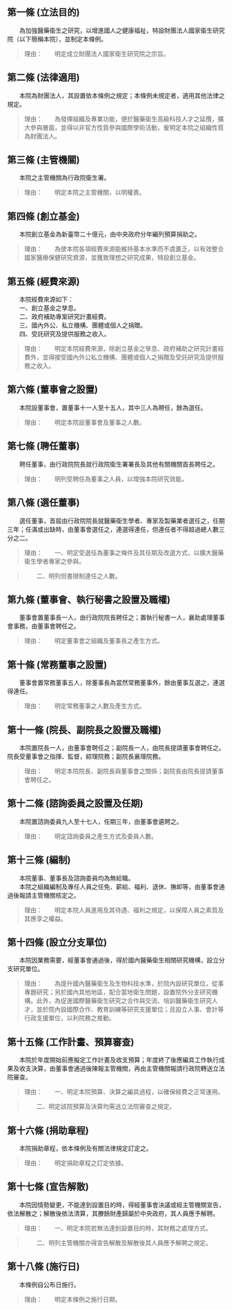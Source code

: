 第一條 (立法目的)
-----------------
　　為加強醫藥衛生之研究，以增進國人之健康福祉，特設財團法人國家衛生研究院（以下簡稱本院），並制定本條例。  
> 理由：　　明定成立財團法人國家衛生研究院之宗旨。



第二條 (法律適用)
-----------------
　　本院為財團法人，其設置依本條例之規定；本條例未規定者，適用其他法律之規定。  
> 理由：　　為發揮組織及專業功能，便於醫藥衛生高級科技人才之延攬，擴大參與層面，並得以非官方性質參與國際學術活動，爰明定本院之組織性質為財團法人。



第三條 (主管機關)
-----------------
　　本院之主管機關為行政院衛生署。  
> 理由：　　明定本院之主管機關，以明權責。



第四條 (創立基金)
-----------------
　　本院創立基金為新臺幣二十億元，由中央政府分年編列預算捐助之。  
> 理由：　　為使本院各項經費來源能維持基本水準而不虞匱乏，以有效整合國家醫療保健研究資源，並獲致理想之研究成果，特設創立基金。



第五條 (經費來源)
-----------------
　　本院經費來源如下：  
　　一、創立基金之孳息。  
　　二、政府補助專案研究計畫經費。  
　　三、國內外公、私立機構、團體或個人之捐贈。  
　　四、受託研究及提供服務之收入。  
> 理由：　　明定本院經費來源，除創立基金之孳息、政府補助之研究計畫經費外，並得接受國內外公私立機構、團體或個人之捐贈及受託研究及提供服務之收入。



第六條 (董事會之設置)
---------------------
　　本院設董事會，置董事十一人至十五人，其中三人為聘任，餘為選任。  
> 理由：　　明定本院設董事會及董事之人數。



第七條 (聘任董事)
-----------------
　　聘任董事，由行政院院長就行政院衛生署署長及其他有關機關首長聘任之。  
> 理由：　　明列受聘任為董事之人員，以增強本院研究效能。



第八條 (選任董事)
-----------------
　　選任董事，首屆由行政院院長就醫藥衛生學者、專家及製藥業者選任之，任期三年；任滿或出缺時，由董事會選任之，連選得連任，但連任者不得超過總人數三分之二。  
> 理由：　　一、明定受選任為董事之條件及其任期及改選方式，以擴大醫藥衛生學者專家之參與。

> 　　二、明列但書限制連任之人數。



第九條 (董事會、執行秘書之設置及職權)
-------------------------------------
　　董事會置董事長一人，由行政院院長聘任之；置執行秘書一人，襄助處理董事會事務，由董事會聘任之。  
> 理由：　　明定董事會之組織及董事長之產生方式。



第十條 (常務董事之設置)
-----------------------
　　董事會置常務董事五人，除董事長為當然常務董事外，餘由董事互選之，連選得連任。  
> 理由：　　明定常務董事之人數及產生方式。



第十一條 (院長、副院長之設置及職權)
-----------------------------------
　　本院置院長一人，由董事會聘任之；副院長一人，由院長提請董事會聘任之。院長受董事會之指揮、監督，綜理院務；副院長襄理院務。  
> 理由：　　明定本院院長、副院長與董事會之關係；副院長由院長提請董事會聘任之。



第十二條 (諮詢委員之設置及任期)
-------------------------------
　　本院置諮詢委員九人至十七人，任期三年，由董事會遴聘之。  
> 理由：　　明定諮詢委員之產生方式及委員人數。



第十三條 (編制)
---------------
　　本院董事、董事長及諮詢委員均為無給職。  
　　本院之組織編制及專任人員之任免、薪給、福利、退休、撫卹等，由董事會通過後報請主管機關核定之。  
> 理由：　　明定本院人員進用及其待遇、福利之規定，以保障人員之素質及其應享之權益。



第十四條 (設立分支單位)
-----------------------
　　本院因業務需要，經董事會通過後，得於國內醫藥衛生相關研究機構，設立分支研究單位。  
> 理由：　　為提升國內醫藥衛生及生物科技水準，於院內設研究單位，從事專題研究；另於國內其他地區，配合當地衛生問題，設置院外分支研究機構。此外，為促進國際醫藥衛生研究之合作與交流、培訓醫藥衛生研究人才，並於院內設國際合作、教育訓練等研究支援單位；且設立人事、會計等行政支援單位，以利院務之推動。



第十五條 (工作計畫、預算審查)
-----------------------------
　　本院於年度開始前應擬定工作計畫及收支預算；年度終了後應編具工作執行成果及收支決算，由董事會通過後陳報主管機關，再由主管機關報請行政院轉送立法院審查。  
> 理由：　　一、明定本院預算、決算之編具過程，以確保經費之正常運用。

> 　　二、明定該院預算及決算均需送立法院審查之規定。



第十六條 (捐助章程)
-------------------
　　本院捐助章程，依本條例及有關法律規定訂定之。  
> 理由：　　明定捐助章程之訂定依據。



第十七條 (宣告解散)
-------------------
　　本院因情勢變更，不能達到設置目的時，得經董事會決議或經主管機關宣告，依法解散之；解散後依法清算，其賸餘財產歸屬於中央政府，其人員應予解聘。  
> 理由：　　一、明定本院若無法達到設置目的時，其財務之處理方式。

> 　　二、明列主管機關亦得宣告解散及解散後其人員應予解聘之規定。



第十八條 (施行日)
-----------------
　　本條例自公布日施行。  
> 理由：　　明定本條例之施行日期。